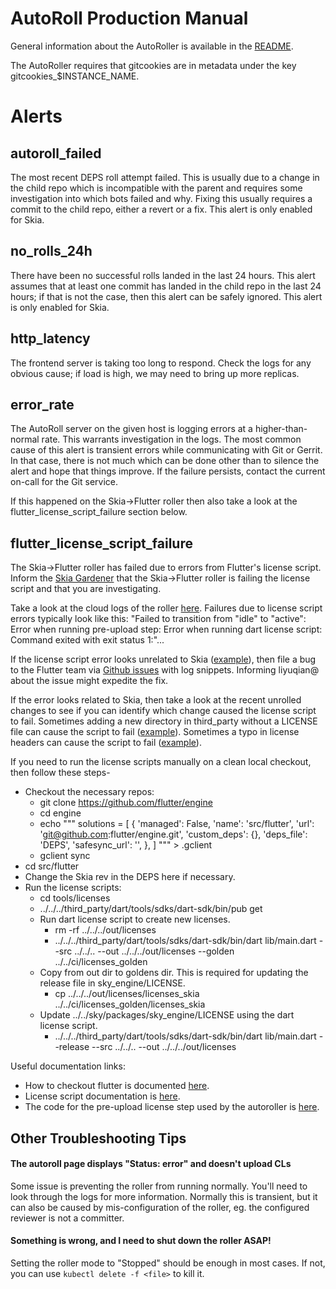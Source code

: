 AutoRoll Production Manual
==========================

General information about the AutoRoller is available in the
[README](./README.md).

The AutoRoller requires that gitcookies are in metadata under the key gitcookies_$INSTANCE_NAME.

Alerts
======

autoroll_failed
---------------

The most recent DEPS roll attempt failed. This is usually due to a change in the
child repo which is incompatible with the parent and requires some investigation
into which bots failed and why. Fixing this usually requires a commit to the
child repo, either a revert or a fix. This alert is only enabled for Skia.


no_rolls_24h
------------

There have been no successful rolls landed in the last 24 hours. This alert
assumes that at least one commit has landed in the child repo in the last 24
hours; if that is not the case, then this alert can be safely ignored. This
alert is only enabled for Skia.


http_latency
------------

The frontend server is taking too long to respond. Check the logs for any
obvious cause; if load is high, we may need to bring up more replicas.


error_rate
----------

The AutoRoll server on the given host is logging errors at a higher-than-normal
rate. This warrants investigation in the logs. The most common cause of this
alert is transient errors while communicating with Git or Gerrit. In that case,
there is not much which can be done other than to silence the alert and hope
that things improve. If the failure persists, contact the current on-call for
the Git service.

If this happened on the Skia->Flutter roller then also take a look at the
flutter_license_script_failure section below.


flutter_license_script_failure
------------------------------

The Skia->Flutter roller has failed due to errors from Flutter's license script.
Inform the [Skia Gardener](https://rotations.corp.google.com/rotation/4699606003744768) that the
Skia->Flutter roller is failing the license script and that you are investigating.

Take a look at the cloud logs of the roller [here](https://console.cloud.google.com/logs/viewer?project=skia-public&advancedFilter=logName%3D%22projects%2Fskia-public%2Flogs%2Fautoroll-be-skia-flutter-autoroll%22).
Failures due to license script errors typically look like this:
"Failed to transition from "idle" to "active": Error when running pre-upload step: Error when running dart license script: Command exited with exit status 1:"...

If the license script error looks unrelated to Skia ([example](https://github.com/flutter/flutter/issues/25679)),
then file a bug to the Flutter team via [Github issues](https://github.com/flutter/flutter/issues/new/choose)
with log snippets. Informing liyuqian@ about the issue might expedite the fix.

If the error looks related to Skia, then take a look at the recent unrolled
changes to see if you can identify which change caused the license script to
fail. Sometimes adding a new directory in third_party without a LICENSE file
can cause the script to fail ([example](https://bugs.chromium.org/p/skia/issues/detail?id=8027)).
Sometimes a typo in license headers can cause the script to fail ([example](https://skia-review.googlesource.com/c/skia/+/241879)).

If you need to run the license scripts manually on a clean local checkout,
then follow these steps-
* Checkout the necessary repos:
  * git clone https://github.com/flutter/engine
  * cd engine
  * echo """
solutions = [
  {
    'managed': False,
    'name': 'src/flutter',
    'url': 'git@github.com:flutter/engine.git',
    'custom_deps': {},
    'deps_file': 'DEPS',
    'safesync_url': '',
  },
]
""" > .gclient
  * gclient sync
* cd src/flutter
* Change the Skia rev in the DEPS here if necessary.
* Run the license scripts:
  * cd tools/licenses
  * ../../../third_party/dart/tools/sdks/dart-sdk/bin/pub get
  * Run dart license script to create new licenses.
    * rm -rf ../../../out/licenses
    * ../../../third_party/dart/tools/sdks/dart-sdk/bin/dart lib/main.dart --src ../../.. --out ../../../out/licenses --golden ../../ci/licenses_golden
  * Copy from out dir to goldens dir. This is required for updating the release file in sky_engine/LICENSE.
    * cp ../../../out/licenses/licenses_skia ../../ci/licenses_golden/licenses_skia
  * Update ../../sky/packages/sky_engine/LICENSE using the dart license script.
    * ../../../third_party/dart/tools/sdks/dart-sdk/bin/dart lib/main.dart --release --src ../../.. --out ../../../out/licenses

Useful documentation links:
* How to checkout flutter is documented [here](https://github.com/flutter/flutter/wiki/Setting-up-the-Engine-development-environment).
* License script documentation is [here](https://github.com/flutter/engine/blob/master/tools/licenses/README.md).
* The code for the pre-upload license step used by the autoroller is [here](https://skia.googlesource.com/buildbot/+show/master/autoroll/go/repo_manager/parent/pre_upload_steps.go).


Other Troubleshooting Tips
--------------------------

#### The autoroll page displays "Status: error" and doesn't upload CLs ####

Some issue is preventing the roller from running normally. You'll need to look
through the logs for more information. Normally this is transient, but it can
also be caused by mis-configuration of the roller, eg. the configured reviewer
is not a committer.


#### Something is wrong, and I need to shut down the roller ASAP! ####

Setting the roller mode to "Stopped" should be enough in most cases. If not,
you can use `kubectl delete -f <file>` to kill it.
